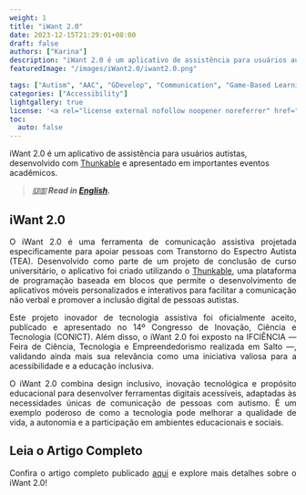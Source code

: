 ```yaml
---
weight: 1
title: "iWant 2.0"
date: 2023-12-15T21:29:01+08:00
draft: false
authors: ["Karina"]
description: "iWant 2.0 é um aplicativo de assistência para usuários autistas, desenvolvido com Thunkable e apresentado em importantes eventos acadêmicos."
featuredImage: "/images/iWant2.0/iwant2.0.png"

tags: ["Autism", "AAC", "GDevelop", "Communication", "Game-Based Learning"]
categories: ["Accessibility"]
lightgallery: true
license: '<a rel="license external nofollow noopener noreferrer" href="https://creativecommons.org/licenses/by-nc/4.0/" target="_blank">CC BY-NC 4.0</a>'
toc:
  auto: false
---
```


iWant 2.0 é um aplicativo de assistência para usuários autistas, desenvolvido com <a href="https://thunkable.com/" target="_blank">Thunkable</a> e apresentado em importantes eventos acadêmicos.

<!--more-->

> ***🇺🇸 Read in [English](http://karinagante.github.io/iwant2.0/).***

## iWant 2.0

<p align="justify">O iWant 2.0 é uma ferramenta de comunicação assistiva projetada especificamente para apoiar pessoas com Transtorno do Espectro Autista (TEA). Desenvolvido como parte de um projeto de conclusão de curso universitário, o aplicativo foi criado utilizando o <a href="https://thunkable.com/" target="_blank">Thunkable</a>, uma plataforma de programação baseada em blocos que permite o desenvolvimento de aplicativos móveis personalizados e interativos para facilitar a comunicação não verbal e promover a inclusão digital de pessoas autistas.</p>

<p align="justify">Este projeto inovador de tecnologia assistiva foi oficialmente aceito, publicado e apresentado no 14º Congresso de Inovação, Ciência e Tecnologia (CONICT). Além disso, o iWant 2.0 foi exposto na IFCIÊNCIA — Feira de Ciência, Tecnologia e Empreendedorismo realizada em Salto —, validando ainda mais sua relevância como uma iniciativa valiosa para a acessibilidade e a educação inclusiva.</p>

<p align="justify">O iWant 2.0 combina design inclusivo, inovação tecnológica e propósito educacional para desenvolver ferramentas digitais acessíveis, adaptadas às necessidades únicas de comunicação de pessoas com autismo. É um exemplo poderoso de como a tecnologia pode melhorar a qualidade de vida, a autonomia e a participação em ambientes educacionais e sociais.</p>

## Leia o Artigo Completo

<p align="justify">Confira o artigo completo publicado <a href="https://ocs.ifsp.edu.br/conict/xivconict/paper/view/9678/3214" target="_blank">aqui</a> e explore mais detalhes sobre o iWant 2.0!</p>